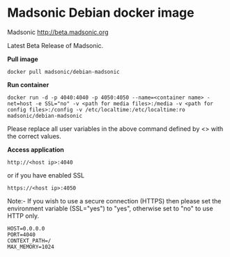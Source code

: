 Madsonic Debian docker image 
============================

Madsonic http://beta.madsonic.org

Latest Beta Release of Madsonic.

**Pull image**

```
docker pull madsonic/debian-madsonic
```

**Run container**

```
docker run -d -p 4040:4040 -p 4050:4050 --name=<container name> -net=host -e SSL="no" -v <path for media files>:/media -v <path for config files>:/config -v /etc/localtime:/etc/localtime:ro madsonic/debian-madsonic
```

Please replace all user variables in the above command defined by <> with the correct values.


**Access application**

```
http://<host ip>:4040
```

or if you have enabled SSL

```
https://<host ip>:4050
```

Note:- If you wish to use a secure connection (HTTPS) then please set the environment variable (SSL="yes") to "yes", otherwise set to "no" to use HTTP only. 

```
HOST=0.0.0.0  
PORT=4040  
CONTEXT_PATH=/  
MAX_MEMORY=1024  
```


